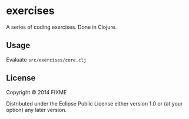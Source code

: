 # exercises

A series of coding exercises. Done in Clojure.

## Usage

Evaluate `src/exercises/core.clj`


## License

Copyright © 2014 FIXME

Distributed under the Eclipse Public License either version 1.0 or (at
your option) any later version.
